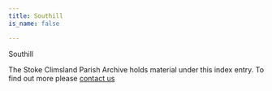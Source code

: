 ```yaml
---
title: Southill
is_name: false

---
```


Southill


The Stoke Climsland Parish Archive holds material under this index entry. To find out more please [contact us](/contact/)

